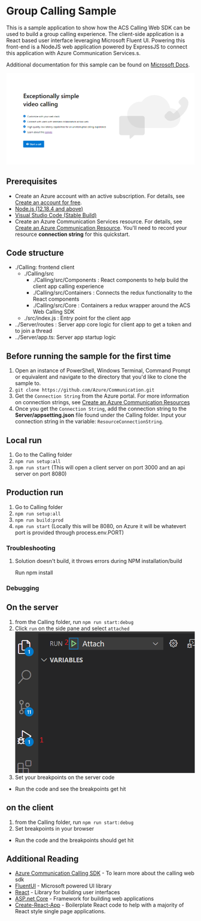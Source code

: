 # Group Calling Sample

This is a sample application to show how the ACS Calling Web SDK can be used to build a group calling experience.
The client-side application is a React based user interface leveraging Microsoft Fluent UI.
Powering this front-end is a NodeJS web application powered by ExpressJS to connect this application with Azure Communication Services.s.

Additional documentation for this sample can be found on [Microsoft Docs](https://docs.microsoft.com/azure/communication-services/samples/calling-hero-sample).

![Homepage](./Media/homepage-sample-calling.png)

## Prerequisites

- Create an Azure account with an active subscription. For details, see [Create an account for free](https://azure.microsoft.com/free/?WT.mc_id=A261C142F).
- [Node.js (12.18.4 and above)](https://nodejs.org/en/download/)
- [Visual Studio Code (Stable Build)](https://code.visualstudio.com/Download)
- Create an Azure Communication Services resource. For details, see [Create an Azure Communication Resource](https://docs.microsoft.com/en-us/azure/communication-services/quickstarts/create-communication-resource). You'll need to record your resource **connection string** for this quickstart.

## Code structure

- ./Calling: frontend client
  - ./Calling/src
    - ./Calling/src/Components : React components to help build the client app calling experience
    - ./Calling/src/Containers : Connects the redux functionality to the React components
    - ./Calling/src/Core : Containers a redux wrapper around the ACS Web Calling SDK
  - ./src/index.js : Entry point for the client app
- ../Server/routes : Server app core logic for client app to get a token and to join a thread
- ../Server/app.ts: Server app startup logic

## Before running the sample for the first time

1. Open an instance of PowerShell, Windows Terminal, Command Prompt or equivalent and navigate to the directory that you'd like to clone the sample to.
2. `git clone https://github.com/Azure/Communication.git`
3. Get the `Connection String` from the Azure portal. For more information on connection strings, see [Create an Azure Communication Resources](https://docs.microsoft.com/azure/communication-services/quickstarts/create-communication-resource)
4. Once you get the `Connection String`, add the connection string to the **Server/appsetting.json** file found under the Calling folder. Input your connection string in the variable: `ResourceConnectionString`.

## Local run

1. Go to the Calling folder
2. `npm run setup:all`
3. `npm run start` (This will open a client server on port 3000 and an api server on port 8080)

## Production run

1. Go to Calling folder
2. `npm run setup:all`
3. `npm run build:prod`
4. `npm run start` (Locally this will be 8080, on Azure it will be whatevert port is provided through process.env.PORT)

### Troubleshooting

1. Solution doesn\'t build, it throws errors during NPM installation/build

   Run npm install

### Debugging

## On the server

1. from the Calling folder, run `npm run start:debug`
2. Click `run` on the side pane and select `attached`
   ![Attach](./Media/attach-debugger.png)
3. Set your breakpoints on the server code

- Run the code and see the breakpoints get hit

## on the client

1. from the Calling folder, run `npm run start:debug`
2. Set breakpoints in your browser

- Run the code and the breakpoints should get hit

## Additional Reading

- [Azure Communication Calling SDK](https://docs.microsoft.com/azure/communication-services/concepts/voice-video-calling/calling-sdk-features) - To learn more about the calling web sdk
- [FluentUI](https://developer.microsoft.com/en-us/fluentui#/) - Microsoft powered UI library
- [React](https://reactjs.org/) - Library for building user interfaces
- [ASP.net Core](https://docs.microsoft.com/en-us/aspnet/core/introduction-to-aspnet-core?view=aspnetcore-3.1) - Framework for building web applications
- [Create-React-App](https://create-react-app.dev/) - Boilerplate React code to help with a majority of React style single page applications.

